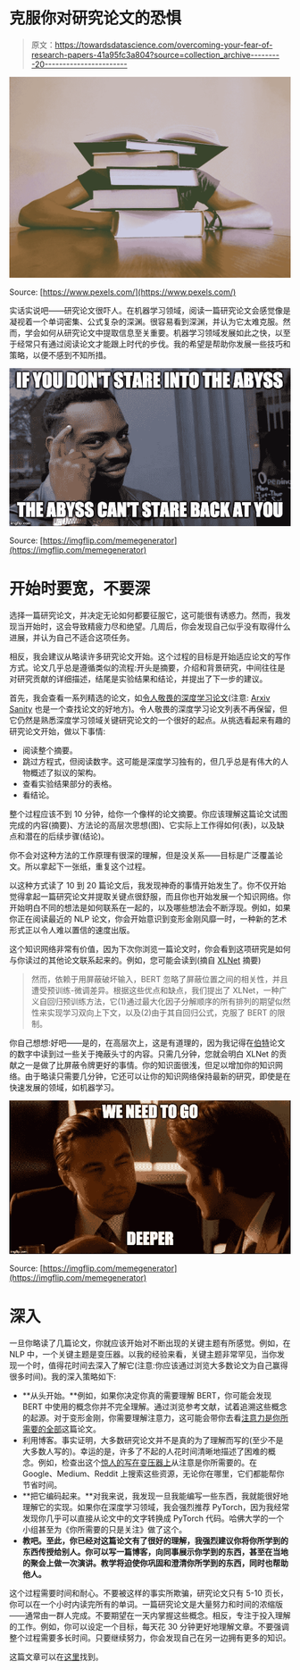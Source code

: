 # 克服你对研究论文的恐惧

> 原文：<https://towardsdatascience.com/overcoming-your-fear-of-research-papers-41a95fc3a804?source=collection_archive---------20----------------------->

![](img/dabd9c0481d1a0992e227902cdd12197.png)

Source: [https://www.pexels.com/](https://www.pexels.com/)

实话实说吧——研究论文很吓人。在机器学习领域，阅读一篇研究论文会感觉像是凝视着一个单词密集、公式复杂的深渊。很容易看到深渊，并认为它太难克服。然而，学会如何从研究论文中提取信息至关重要。机器学习领域发展如此之快，以至于经常只有通过阅读论文才能跟上时代的步伐。我的希望是帮助你发展一些技巧和策略，以便不感到不知所措。

![](img/d153d2828430b4b55e31234f95620377.png)

Source: [https://imgflip.com/memegenerator](https://imgflip.com/memegenerator)

# 开始时要宽，不要深

选择一篇研究论文，并决定无论如何都要征服它，这可能很有诱惑力。然而，我发现当开始时，这会导致精疲力尽和绝望。几周后，你会发现自己似乎没有取得什么进展，并认为自己不适合这项任务。

相反，我会建议从略读许多研究论文开始。这个过程的目标是开始适应论文的写作方式。论文几乎总是遵循类似的流程:开头是摘要，介绍和背景研究，中间往往是对研究贡献的详细描述，结尾是实验结果和结论，并提出了下一步的建议。

首先，我会查看一系列精选的论文，如[令人敬畏的深度学习论文](https://github.com/terryum/awesome-deep-learning-papers)(注意: [Arxiv Sanity](http://www.arxiv-sanity.com/) 也是一个查找论文的好地方)。令人敬畏的深度学习论文列表不再保留，但它仍然是熟悉深度学习领域关键研究论文的一个很好的起点。从挑选看起来有趣的研究论文开始，做以下事情:

*   阅读整个摘要。
*   跳过方程式，但阅读数字。这可能是深度学习独有的，但几乎总是有伟大的人物概述了拟议的架构。
*   查看实验结果部分的表格。
*   看结论。

整个过程应该不到 10 分钟，给你一个像样的论文摘要。你应该理解这篇论文试图完成的内容(摘要)、方法论的高层次思想(图)、它实际上工作得如何(表)，以及缺点和潜在的后续步骤(结论)。

你不会对这种方法的工作原理有很深的理解，但是没关系——目标是广泛覆盖论文。所以拿起下一张纸，重复这个过程。

以这种方式读了 10 到 20 篇论文后，我发现神奇的事情开始发生了。你不仅开始觉得拿起一篇研究论文并提取关键点很舒服，而且你也开始发展一个知识网络。你开始明白不同的想法是如何联系在一起的，以及哪些想法会不断浮现。例如，如果你正在阅读最近的 NLP 论文，你会开始意识到变形金刚风靡一时，一种新的艺术形式正以令人难以置信的速度出版。

这个知识网络非常有价值，因为下次你浏览一篇论文时，你会看到这项研究是如何与你读过的其他论文联系起来的。例如，您可能会读到(摘自 [XLNet](https://arxiv.org/abs/1906.08237) 摘要)

> 然而，依赖于用屏蔽破坏输入，BERT 忽略了屏蔽位置之间的相关性，并且遭受预训练-微调差异。根据这些优点和缺点，我们提出了 XLNet，一种广义自回归预训练方法，它(1)通过最大化因子分解顺序的所有排列的期望似然性来实现学习双向上下文，以及(2)由于其自回归公式，克服了 BERT 的限制。

你自己想想:好吧——是的，在高层次上，这是有道理的，因为我记得在[伯特](https://arxiv.org/pdf/1810.04805.pdf)论文的数字中读到过一些关于掩蔽头寸的内容。只需几分钟，您就会明白 XLNet 的贡献之一是做了比屏蔽令牌更好的事情。你的知识面很浅，但足以增加你的知识网络。由于略读只需要几分钟，它还可以让你的知识网络保持最新的研究，即使是在快速发展的领域，如机器学习。

![](img/48297f42df35851539fa394ba9d6ffe6.png)

Source: [https://imgflip.com/memegenerator](https://imgflip.com/memegenerator)

# 深入

一旦你略读了几篇论文，你就应该开始对不断出现的关键主题有所感觉。例如，在 NLP 中，一个关键主题是变压器。以我的经验来看，关键主题非常罕见，当你发现一个时，值得花时间去深入了解它(注意:你应该通过浏览大多数论文为自己赢得很多时间)。我的深入策略如下:

*   **从头开始。**例如，如果你决定你真的需要理解 BERT，你可能会发现 BERT 中使用的概念你并不完全理解。通过浏览参考文献，试着追溯这些概念的起源。对于变形金刚，你需要理解注意力，这可能会带你去看[注意力是你所需要的全部](https://arxiv.org/abs/1706.03762)这篇论文。
*   利用博客。事实证明，大多数研究论文并不是真的为了理解而写的(至少不是大多数人写的)。幸运的是，许多了不起的人花时间清晰地描述了困难的概念。例如，检查出这个[惊人的写在变压器上](http://jalammar.github.io/illustrated-transformer/)从注意是你所需要的。在 Google、Medium、Reddit 上搜索这些资源，无论你在哪里，它们都能帮你节省时间。
*   **把它编码起来。**对我来说，我发现一旦我能编写一些东西，我就能很好地理解它的实现。如果你在深度学习领域，我会强烈推荐 PyTorch，因为我经常发现你几乎可以直接从论文中的文字转换成 PyTorch 代码。哈佛大学的一个小组甚至为《你所需要的只是关注》做了这个。
*   **教吧。至此，你已经对这篇论文有了很好的理解，我强烈建议你将你所学到的东西传授给别人。你可以写一篇博客，向同事展示你学到的东西，甚至在当地的聚会上做一次演讲。教学将迫使你巩固和澄清你所学到的东西，同时也帮助他人。**

这个过程需要时间和耐心。不要被这样的事实所欺骗，研究论文只有 5-10 页长，你可以在一个小时内读完所有的单词。一篇研究论文是大量努力和时间的浓缩版——通常由一群人完成。不要期望在一天内掌握这些概念。相反，专注于投入理解的工作。例如，你可以设定一个目标，每天花 30 分钟更好地理解文章。不要强调整个过程需要多长时间。只要继续努力，你会发现自己在另一边拥有更多的知识。

这篇文章可以在[这里](https://learningwithdata.com/posts/tylerfolkman/overcoming-your-fear-of-research-papers-41a95fc3a804/)找到。